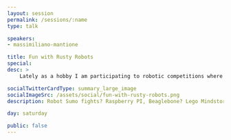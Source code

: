```yaml
---
layout: session
permalink: /sessions/:name
type: talk

speakers:
- massimiliano-mantione

title: Fun with Rusty Robots
special:
desc: >
    Lately as a hobby I am participating to robotic competitions where autonomous robots fight according to various rules (usually speed races or Sumo fights). Lately I am putting Rust into every robot I program, from bare metal (arduino-like AVR and ARM Cortex-M), to Linux on higher level boards (Raspberry PI, Beaglebone), and even on a real time OS running on the Lego Mindstorm ARM-v5 CPU. In this talk I'll show embedded Rust programming in all of these environments, with a focus on getting things done!

socialTwitterCardType: summary_large_image
socialImageSrc: /assets/social/fun-with-rusty-robots.png
description: Robot Sumo fights? Raspberry PI, Beaglebone? Lego Mindstorm CPU? Come and see a practical approach on how Rust can work on all these platforms!

day: saturday

public: false
---
```

